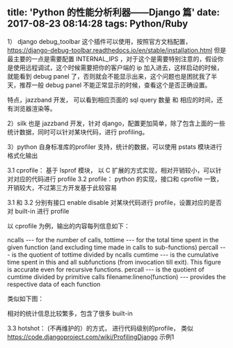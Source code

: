 title: 'Python 的性能分析利器——Django 篇'
date: 2017-08-23 08:14:28
tags: Python/Ruby
---

1） django debug_toolbar  这个插件可以使用，按照官方文档配置，https://django-debug-toolbar.readthedocs.io/en/stable/installation.html
但是最主要的一点是需要配置 INTERNAL_IPS ，对于这个是需要特别注意的，假设你是使用远程调试，这个时候需要把你的客户端的 ip 加入进去，这样启动的时候，就能看到 debug panel 了，否则就会不能显示出来，这个问题也是困扰我了半天，推荐一般 debug panel 不能正常显示的时候，查看这个是否正确设置。

特点，jazzband 开发， 可以看到相应页面的 sql query 数量 和 相应的时间，还有浏览器渲染等。

2）silk 也是 jazzband 开发，针对 django，配置更加简单，除了包含上面的一些统计数据，同时可以针对某块代码，进行 profiling。

3）python 自身标准库的profiler 支持，统计的数据，可以使用 pstats 模块进行格式化输出

3.1 cprofile： 基于 lsprof 模块， 以 C 扩展的方式实现，相对开销较小，可以针对对应的代码进行 profile
3.2 profile： python 的实现，接口和 cprofile 一致，开销较大，不过第三方开发基于此较容易

3.1 和 3.2 分别有接口 enable disable 对某块代码进行 profile，设置对应的是否对 built-in 进行 profile

以 cprofile 为例，输出的内容每列信息如下：

ncalls --- for the number of calls,
tottime --- for the total time spent in the given function (and excluding time made in calls to sub-functions)
percall --- is the quotient of tottime divided by ncalls
cumtime --- is the cumulative time spent in this and all subfunctions (from invocation till exit). This figure is accurate even for recursive functions.
percall --- is the quotient of cumtime divided by primitive calls
filename:lineno(function) --- provides the respective data of each function

类似如下图：


相对的统计信息比较繁多，包含了很多 built-in 

3.3 hotshot：  (不再维护的）的方式， 进行代码级别的profile， 类似 https://code.djangoproject.com/wiki/ProfilingDjango 示例1
